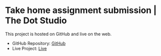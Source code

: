 # Take home assignment submission | The Dot Studio

This project is hosted on GitHub and live on the web.

-   GitHub Repository: [GitHub](https://github.com/JaymeesGitAcc/My-Assignment)
-   Live Project: [Live](https://dot-studio-project.netlify.app/)
